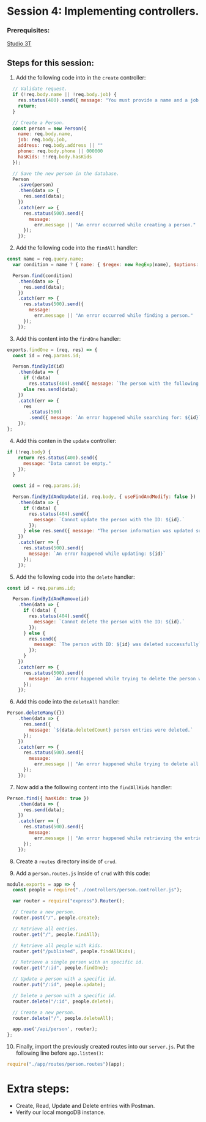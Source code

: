 # Session 4: Implementing controllers.

### Prerequisites:
[Studio 3T](https://studio3t.com/download/?source=robomongo&medium=homepage)

## Steps for this session:

1. Add the following code into in the `create` controller:
```js
  // Validate request.
  if (!req.body.name || !req.body.job) {
    res.status(400).send({ message: "You must provide a name and a job." });
    return;
  }

  // Create a Person.
  const person = new Person({
    name: req.body.name,
    job: req.body.job,
    address: req.body.address || ""
    phone: req.body.phone || 000000
    hasKids: !!req.body.hasKids
  });

  // Save the new person in the database.  
  Person
    .save(person)
    .then(data => {
      res.send(data);
    })
    .catch(err => {
      res.status(500).send({
        message:
          err.message || "An error occurred while creating a person."
      });
    });
```
2. Add the following code into the `findAll` handler:
```js
const name = req.query.name;
  var condition = name ? { name: { $regex: new RegExp(name), $options: "i" } } : {};

  Person.find(condition)
    .then(data => {
      res.send(data);
    })
    .catch(err => {
      res.status(500).send({
        message:
          err.message || "An error occurred while finding a person."
      });
    });
```

3. Add this content into the `findOne` handler:
```js
exports.findOne = (req, res) => {
  const id = req.params.id;

  Person.findById(id)
    .then(data => {
      if (!data)
        res.status(404).send({ message: `The person with the following ID was not found: ${id}` });
      else res.send(data);
    })
    .catch(err => {
      res
        .status(500)
        .send({ message: `An error happened while searching for: ${id}` });
    });
};
```

4. Add this conten in the `update` controller:
```js
if (!req.body) {
    return res.status(400).send({
      message: "Data cannot be empty."
    });
  }

  const id = req.params.id;

  Person.findByIdAndUpdate(id, req.body, { useFindAndModify: false })
    .then(data => {
      if (!data) {
        res.status(404).send({
          message: `Cannot update the person with the ID: ${id}.`
        });
      } else res.send({ message: "The person information was updated successfully." });
    })
    .catch(err => {
      res.status(500).send({
        message: `An error happened while updating: ${id}`
      });
    });
```

5. Add the following code into the `delete` handler:
```js
const id = req.params.id;

  Person.findByIdAndRemove(id)
    .then(data => {
      if (!data) {
        res.status(404).send({
          message: `Cannot delete the person with the ID: ${id}.`
        });
      } else {
        res.send({
          message: `The person with ID: ${id} was deleted successfully`
        });
      }
    })
    .catch(err => {
      res.status(500).send({
        message: `An error happened while trying to delete the person with the following ID: ${id}.`
      });
    });
```

6. Add this code into the `deleteAll` handler:
```js
Person.deleteMany({})
    .then(data => {
      res.send({
        message: `${data.deletedCount} person entries were deleted.`
      });
    })
    .catch(err => {
      res.status(500).send({
        message:
          err.message || "An error happened while trying to delete all the database entries."
      });
    });
```

7. Now add a the following content into the `findAllKids` handler:
```js
Person.find({ hasKids: true })
    .then(data => {
      res.send(data);
    })
    .catch(err => {
      res.status(500).send({
        message:
          err.message || "An error happened while retrieving the entries."
      });
    });
```

8. Create a `routes` directory inside of `crud`.

9. Add a `person.routes.js` inside of `crud` with this code:
```js
module.exports = app => {
  const people = require("../controllers/person.controller.js");

  var router = require("express").Router();

  // Create a new person.
  router.post("/", people.create);

  // Retrieve all entries.
  router.get("/", people.findAll);

  // Retrieve all people with kids.
  router.get("/published", people.findAllKids);

  // Retrieve a single person with an specific id.
  router.get("/:id", people.findOne);

  // Update a person with a specific id.
  router.put("/:id", people.update);

  // Delete a person with a specific id.
  router.delete("/:id", people.delete);

  // Create a new person.
  router.delete("/", people.deleteAll);

  app.use('/api/person', router);
};
```

10. Finally, import the previously created routes into our `server.js`. Put the following line before `app.listen()`:
```js
require("./app/routes/person.routes")(app);
```

# Extra steps:

* Create, Read, Update and Delete entries with Postman.
* Verify our local mongoDB instance.

